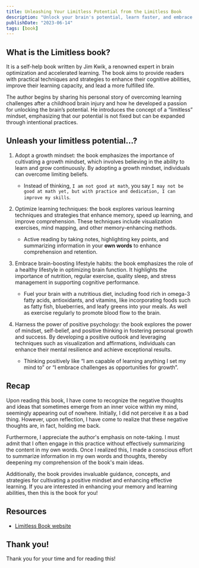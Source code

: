 ```yaml
---
title: Unleashing Your Limitless Potential from the Limitless Book
description: "Unlock your brain's potential, learn faster, and embrace a positive mindset with practical techniques from the Limitless book."
publishDate: "2023-06-14"
tags: [book]
---
```


## What is the Limitless book?

It is a self-help book written by Jim Kwik, a renowned expert in brain optimization and accelerated learning. The book aims to provide readers with practical techniques and strategies to enhance their cognitive abilities, improve their learning capacity, and lead a more fulfilled life.

The author begins by sharing his personal story of overcoming learning challenges after a childhood brain injury and how he developed a passion for unlocking the brain’s potential. He introduces the concept of a “limitless” mindset, emphasizing that our potential is not fixed but can be expanded through intentional practices.

## Unleash your limitless potential…?

1. Adopt a growth mindset: the book emphasizes the importance of cultivating a growth mindset, which involves believing in the ability to learn and grow continuously. By adopting a growth mindset, individuals can overcome limiting beliefs.

   - Instead of thinking, `I am not good at math`, you say `I may not be good at math yet, but with practice and dedication, I can improve my skills`.

2. Optimize learning techniques: the book explores various learning techniques and strategies that enhance memory, speed up learning, and improve comprehension. These techniques include visualization exercises, mind mapping, and other memory-enhancing methods.

   - Active reading by taking notes, highlighting key points, and summarizing information in your **own words** to enhance comprehension and retention.

3. Embrace brain-boosting lifestyle habits: the book emphasizes the role of a healthy lifestyle in optimizing brain function. It highlights the importance of nutrition, regular exercise, quality sleep, and stress management in supporting cognitive performance.

   - Fuel your brain with a nutritious diet, including food rich in omega-3 fatty acids, antioxidants, and vitamins, like incorporating foods such as fatty fish, blueberries, and leafy greens into your meals. As well as exercise regularly to promote blood flow to the brain.

4. Harness the power of positive psychology: the book explores the power of mindset, self-belief, and positive thinking in fostering personal growth and success. By developing a positive outlook and leveraging techniques such as visualization and affirmations, individuals can enhance their mental resilience and achieve exceptional results.
   - Thinking positively like “I am capable of learning anything I set my mind to” or “I embrace challenges as opportunities for growth”.

## Recap

Upon reading this book, I have come to recognize the negative thoughts and ideas that sometimes emerge from an inner voice within my mind, seemingly appearing out of nowhere. Initially, I did not perceive it as a bad thing. However, upon reflection, I have come to realize that these negative thoughts are, in fact, holding me back.

Furthermore, I appreciate the author's emphasis on note-taking. I must admit that I often engage in this practice without effectively summarizing the content in my own words. Once I realized this, I made a conscious effort to summarize information in my own words and thoughts, thereby deepening my comprehension of the book's main ideas.

Additionally, the book provides invaluable guidance, concepts, and strategies for cultivating a positive mindset and enhancing effective learning. If you are interested in enhancing your memory and learning abilities, then this is the book for you!

## Resources

- <a href="https://www.limitlessbook.com/" target="_blank" rel="noopener noreferrer">Limitless Book website</a>

## Thank you!

Thank you for your time and for reading this!
